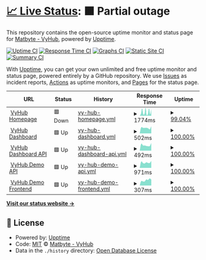# [📈 Live Status](https://status.vyhub.net): <!--live status--> **🟧 Partial outage**

This repository contains the open-source uptime monitor and status page for [Matbyte - VyHub](https://vyhub.net), powered by [Upptime](https://github.com/upptime/upptime).

[![Uptime CI](https://github.com/matbyte-com/vyhub-status/workflows/Uptime%20CI/badge.svg)](https://github.com/matbyte-com/vyhub-status/actions?query=workflow%3A%22Uptime+CI%22)
[![Response Time CI](https://github.com/matbyte-com/vyhub-status/workflows/Response%20Time%20CI/badge.svg)](https://github.com/matbyte-com/vyhub-status/actions?query=workflow%3A%22Response+Time+CI%22)
[![Graphs CI](https://github.com/matbyte-com/vyhub-status/workflows/Graphs%20CI/badge.svg)](https://github.com/matbyte-com/vyhub-status/actions?query=workflow%3A%22Graphs+CI%22)
[![Static Site CI](https://github.com/matbyte-com/vyhub-status/workflows/Static%20Site%20CI/badge.svg)](https://github.com/matbyte-com/vyhub-status/actions?query=workflow%3A%22Static+Site+CI%22)
[![Summary CI](https://github.com/matbyte-com/vyhub-status/workflows/Summary%20CI/badge.svg)](https://github.com/matbyte-com/vyhub-status/actions?query=workflow%3A%22Summary+CI%22)

With [Upptime](https://upptime.js.org), you can get your own unlimited and free uptime monitor and status page, powered entirely by a GitHub repository. We use [Issues](https://github.com/matbyte-com/vyhub-status/issues) as incident reports, [Actions](https://github.com/matbyte-com/vyhub-status/actions) as uptime monitors, and [Pages](https://status.vyhub.net) for the status page.

<!--start: status pages-->
<!-- This summary is generated by Upptime (https://github.com/upptime/upptime) -->
<!-- Do not edit this manually, your changes will be overwritten -->
<!-- prettier-ignore -->
| URL | Status | History | Response Time | Uptime |
| --- | ------ | ------- | ------------- | ------ |
| <img alt="" src="https://icons.duckduckgo.com/ip3/vyhub.net.ico" height="13"> [VyHub Homepage](https://vyhub.net) | 🟥 Down | [vy-hub-homepage.yml](https://github.com/matbyte-com/vyhub-status/commits/HEAD/history/vy-hub-homepage.yml) | <details><summary><img alt="Response time graph" src="./graphs/vy-hub-homepage/response-time-week.png" height="20"> 1774ms</summary><br><a href="https://status.vyhub.net/history/vy-hub-homepage"><img alt="Response time 862" src="https://img.shields.io/endpoint?url=https%3A%2F%2Fraw.githubusercontent.com%2Fmatbyte-com%2Fvyhub-status%2FHEAD%2Fapi%2Fvy-hub-homepage%2Fresponse-time.json"></a><br><a href="https://status.vyhub.net/history/vy-hub-homepage"><img alt="24-hour response time 2174" src="https://img.shields.io/endpoint?url=https%3A%2F%2Fraw.githubusercontent.com%2Fmatbyte-com%2Fvyhub-status%2FHEAD%2Fapi%2Fvy-hub-homepage%2Fresponse-time-day.json"></a><br><a href="https://status.vyhub.net/history/vy-hub-homepage"><img alt="7-day response time 1774" src="https://img.shields.io/endpoint?url=https%3A%2F%2Fraw.githubusercontent.com%2Fmatbyte-com%2Fvyhub-status%2FHEAD%2Fapi%2Fvy-hub-homepage%2Fresponse-time-week.json"></a><br><a href="https://status.vyhub.net/history/vy-hub-homepage"><img alt="30-day response time 1210" src="https://img.shields.io/endpoint?url=https%3A%2F%2Fraw.githubusercontent.com%2Fmatbyte-com%2Fvyhub-status%2FHEAD%2Fapi%2Fvy-hub-homepage%2Fresponse-time-month.json"></a><br><a href="https://status.vyhub.net/history/vy-hub-homepage"><img alt="1-year response time 972" src="https://img.shields.io/endpoint?url=https%3A%2F%2Fraw.githubusercontent.com%2Fmatbyte-com%2Fvyhub-status%2FHEAD%2Fapi%2Fvy-hub-homepage%2Fresponse-time-year.json"></a></details> | <details><summary><a href="https://status.vyhub.net/history/vy-hub-homepage">99.04%</a></summary><a href="https://status.vyhub.net/history/vy-hub-homepage"><img alt="All-time uptime 99.94%" src="https://img.shields.io/endpoint?url=https%3A%2F%2Fraw.githubusercontent.com%2Fmatbyte-com%2Fvyhub-status%2FHEAD%2Fapi%2Fvy-hub-homepage%2Fuptime.json"></a><br><a href="https://status.vyhub.net/history/vy-hub-homepage"><img alt="24-hour uptime 100.00%" src="https://img.shields.io/endpoint?url=https%3A%2F%2Fraw.githubusercontent.com%2Fmatbyte-com%2Fvyhub-status%2FHEAD%2Fapi%2Fvy-hub-homepage%2Fuptime-day.json"></a><br><a href="https://status.vyhub.net/history/vy-hub-homepage"><img alt="7-day uptime 99.04%" src="https://img.shields.io/endpoint?url=https%3A%2F%2Fraw.githubusercontent.com%2Fmatbyte-com%2Fvyhub-status%2FHEAD%2Fapi%2Fvy-hub-homepage%2Fuptime-week.json"></a><br><a href="https://status.vyhub.net/history/vy-hub-homepage"><img alt="30-day uptime 99.78%" src="https://img.shields.io/endpoint?url=https%3A%2F%2Fraw.githubusercontent.com%2Fmatbyte-com%2Fvyhub-status%2FHEAD%2Fapi%2Fvy-hub-homepage%2Fuptime-month.json"></a><br><a href="https://status.vyhub.net/history/vy-hub-homepage"><img alt="1-year uptime 99.91%" src="https://img.shields.io/endpoint?url=https%3A%2F%2Fraw.githubusercontent.com%2Fmatbyte-com%2Fvyhub-status%2FHEAD%2Fapi%2Fvy-hub-homepage%2Fuptime-year.json"></a></details>
| <img alt="" src="https://icons.duckduckgo.com/ip3/app.vyhub.net.ico" height="13"> [VyHub Dashboard](https://app.vyhub.net) | 🟩 Up | [vy-hub-dashboard.yml](https://github.com/matbyte-com/vyhub-status/commits/HEAD/history/vy-hub-dashboard.yml) | <details><summary><img alt="Response time graph" src="./graphs/vy-hub-dashboard/response-time-week.png" height="20"> 502ms</summary><br><a href="https://status.vyhub.net/history/vy-hub-dashboard"><img alt="Response time 568" src="https://img.shields.io/endpoint?url=https%3A%2F%2Fraw.githubusercontent.com%2Fmatbyte-com%2Fvyhub-status%2FHEAD%2Fapi%2Fvy-hub-dashboard%2Fresponse-time.json"></a><br><a href="https://status.vyhub.net/history/vy-hub-dashboard"><img alt="24-hour response time 638" src="https://img.shields.io/endpoint?url=https%3A%2F%2Fraw.githubusercontent.com%2Fmatbyte-com%2Fvyhub-status%2FHEAD%2Fapi%2Fvy-hub-dashboard%2Fresponse-time-day.json"></a><br><a href="https://status.vyhub.net/history/vy-hub-dashboard"><img alt="7-day response time 502" src="https://img.shields.io/endpoint?url=https%3A%2F%2Fraw.githubusercontent.com%2Fmatbyte-com%2Fvyhub-status%2FHEAD%2Fapi%2Fvy-hub-dashboard%2Fresponse-time-week.json"></a><br><a href="https://status.vyhub.net/history/vy-hub-dashboard"><img alt="30-day response time 516" src="https://img.shields.io/endpoint?url=https%3A%2F%2Fraw.githubusercontent.com%2Fmatbyte-com%2Fvyhub-status%2FHEAD%2Fapi%2Fvy-hub-dashboard%2Fresponse-time-month.json"></a><br><a href="https://status.vyhub.net/history/vy-hub-dashboard"><img alt="1-year response time 568" src="https://img.shields.io/endpoint?url=https%3A%2F%2Fraw.githubusercontent.com%2Fmatbyte-com%2Fvyhub-status%2FHEAD%2Fapi%2Fvy-hub-dashboard%2Fresponse-time-year.json"></a></details> | <details><summary><a href="https://status.vyhub.net/history/vy-hub-dashboard">100.00%</a></summary><a href="https://status.vyhub.net/history/vy-hub-dashboard"><img alt="All-time uptime 99.72%" src="https://img.shields.io/endpoint?url=https%3A%2F%2Fraw.githubusercontent.com%2Fmatbyte-com%2Fvyhub-status%2FHEAD%2Fapi%2Fvy-hub-dashboard%2Fuptime.json"></a><br><a href="https://status.vyhub.net/history/vy-hub-dashboard"><img alt="24-hour uptime 100.00%" src="https://img.shields.io/endpoint?url=https%3A%2F%2Fraw.githubusercontent.com%2Fmatbyte-com%2Fvyhub-status%2FHEAD%2Fapi%2Fvy-hub-dashboard%2Fuptime-day.json"></a><br><a href="https://status.vyhub.net/history/vy-hub-dashboard"><img alt="7-day uptime 100.00%" src="https://img.shields.io/endpoint?url=https%3A%2F%2Fraw.githubusercontent.com%2Fmatbyte-com%2Fvyhub-status%2FHEAD%2Fapi%2Fvy-hub-dashboard%2Fuptime-week.json"></a><br><a href="https://status.vyhub.net/history/vy-hub-dashboard"><img alt="30-day uptime 100.00%" src="https://img.shields.io/endpoint?url=https%3A%2F%2Fraw.githubusercontent.com%2Fmatbyte-com%2Fvyhub-status%2FHEAD%2Fapi%2Fvy-hub-dashboard%2Fuptime-month.json"></a><br><a href="https://status.vyhub.net/history/vy-hub-dashboard"><img alt="1-year uptime 99.72%" src="https://img.shields.io/endpoint?url=https%3A%2F%2Fraw.githubusercontent.com%2Fmatbyte-com%2Fvyhub-status%2FHEAD%2Fapi%2Fvy-hub-dashboard%2Fuptime-year.json"></a></details>
| <img alt="" src="https://icons.duckduckgo.com/ip3/app.vyhub.net.ico" height="13"> [VyHub Dashboard API](https://app.vyhub.net/api/v1/openapi.json) | 🟩 Up | [vy-hub-dashboard-api.yml](https://github.com/matbyte-com/vyhub-status/commits/HEAD/history/vy-hub-dashboard-api.yml) | <details><summary><img alt="Response time graph" src="./graphs/vy-hub-dashboard-api/response-time-week.png" height="20"> 492ms</summary><br><a href="https://status.vyhub.net/history/vy-hub-dashboard-api"><img alt="Response time 556" src="https://img.shields.io/endpoint?url=https%3A%2F%2Fraw.githubusercontent.com%2Fmatbyte-com%2Fvyhub-status%2FHEAD%2Fapi%2Fvy-hub-dashboard-api%2Fresponse-time.json"></a><br><a href="https://status.vyhub.net/history/vy-hub-dashboard-api"><img alt="24-hour response time 681" src="https://img.shields.io/endpoint?url=https%3A%2F%2Fraw.githubusercontent.com%2Fmatbyte-com%2Fvyhub-status%2FHEAD%2Fapi%2Fvy-hub-dashboard-api%2Fresponse-time-day.json"></a><br><a href="https://status.vyhub.net/history/vy-hub-dashboard-api"><img alt="7-day response time 492" src="https://img.shields.io/endpoint?url=https%3A%2F%2Fraw.githubusercontent.com%2Fmatbyte-com%2Fvyhub-status%2FHEAD%2Fapi%2Fvy-hub-dashboard-api%2Fresponse-time-week.json"></a><br><a href="https://status.vyhub.net/history/vy-hub-dashboard-api"><img alt="30-day response time 505" src="https://img.shields.io/endpoint?url=https%3A%2F%2Fraw.githubusercontent.com%2Fmatbyte-com%2Fvyhub-status%2FHEAD%2Fapi%2Fvy-hub-dashboard-api%2Fresponse-time-month.json"></a><br><a href="https://status.vyhub.net/history/vy-hub-dashboard-api"><img alt="1-year response time 556" src="https://img.shields.io/endpoint?url=https%3A%2F%2Fraw.githubusercontent.com%2Fmatbyte-com%2Fvyhub-status%2FHEAD%2Fapi%2Fvy-hub-dashboard-api%2Fresponse-time-year.json"></a></details> | <details><summary><a href="https://status.vyhub.net/history/vy-hub-dashboard-api">100.00%</a></summary><a href="https://status.vyhub.net/history/vy-hub-dashboard-api"><img alt="All-time uptime 100.00%" src="https://img.shields.io/endpoint?url=https%3A%2F%2Fraw.githubusercontent.com%2Fmatbyte-com%2Fvyhub-status%2FHEAD%2Fapi%2Fvy-hub-dashboard-api%2Fuptime.json"></a><br><a href="https://status.vyhub.net/history/vy-hub-dashboard-api"><img alt="24-hour uptime 100.00%" src="https://img.shields.io/endpoint?url=https%3A%2F%2Fraw.githubusercontent.com%2Fmatbyte-com%2Fvyhub-status%2FHEAD%2Fapi%2Fvy-hub-dashboard-api%2Fuptime-day.json"></a><br><a href="https://status.vyhub.net/history/vy-hub-dashboard-api"><img alt="7-day uptime 100.00%" src="https://img.shields.io/endpoint?url=https%3A%2F%2Fraw.githubusercontent.com%2Fmatbyte-com%2Fvyhub-status%2FHEAD%2Fapi%2Fvy-hub-dashboard-api%2Fuptime-week.json"></a><br><a href="https://status.vyhub.net/history/vy-hub-dashboard-api"><img alt="30-day uptime 100.00%" src="https://img.shields.io/endpoint?url=https%3A%2F%2Fraw.githubusercontent.com%2Fmatbyte-com%2Fvyhub-status%2FHEAD%2Fapi%2Fvy-hub-dashboard-api%2Fuptime-month.json"></a><br><a href="https://status.vyhub.net/history/vy-hub-dashboard-api"><img alt="1-year uptime 100.00%" src="https://img.shields.io/endpoint?url=https%3A%2F%2Fraw.githubusercontent.com%2Fmatbyte-com%2Fvyhub-status%2FHEAD%2Fapi%2Fvy-hub-dashboard-api%2Fuptime-year.json"></a></details>
| <img alt="" src="https://icons.duckduckgo.com/ip3/api.vyhub.app.ico" height="13"> [VyHub Demo API](https://api.vyhub.app/demo/v1/openapi.json) | 🟩 Up | [vy-hub-demo-api.yml](https://github.com/matbyte-com/vyhub-status/commits/HEAD/history/vy-hub-demo-api.yml) | <details><summary><img alt="Response time graph" src="./graphs/vy-hub-demo-api/response-time-week.png" height="20"> 971ms</summary><br><a href="https://status.vyhub.net/history/vy-hub-demo-api"><img alt="Response time 951" src="https://img.shields.io/endpoint?url=https%3A%2F%2Fraw.githubusercontent.com%2Fmatbyte-com%2Fvyhub-status%2FHEAD%2Fapi%2Fvy-hub-demo-api%2Fresponse-time.json"></a><br><a href="https://status.vyhub.net/history/vy-hub-demo-api"><img alt="24-hour response time 1243" src="https://img.shields.io/endpoint?url=https%3A%2F%2Fraw.githubusercontent.com%2Fmatbyte-com%2Fvyhub-status%2FHEAD%2Fapi%2Fvy-hub-demo-api%2Fresponse-time-day.json"></a><br><a href="https://status.vyhub.net/history/vy-hub-demo-api"><img alt="7-day response time 971" src="https://img.shields.io/endpoint?url=https%3A%2F%2Fraw.githubusercontent.com%2Fmatbyte-com%2Fvyhub-status%2FHEAD%2Fapi%2Fvy-hub-demo-api%2Fresponse-time-week.json"></a><br><a href="https://status.vyhub.net/history/vy-hub-demo-api"><img alt="30-day response time 976" src="https://img.shields.io/endpoint?url=https%3A%2F%2Fraw.githubusercontent.com%2Fmatbyte-com%2Fvyhub-status%2FHEAD%2Fapi%2Fvy-hub-demo-api%2Fresponse-time-month.json"></a><br><a href="https://status.vyhub.net/history/vy-hub-demo-api"><img alt="1-year response time 904" src="https://img.shields.io/endpoint?url=https%3A%2F%2Fraw.githubusercontent.com%2Fmatbyte-com%2Fvyhub-status%2FHEAD%2Fapi%2Fvy-hub-demo-api%2Fresponse-time-year.json"></a></details> | <details><summary><a href="https://status.vyhub.net/history/vy-hub-demo-api">100.00%</a></summary><a href="https://status.vyhub.net/history/vy-hub-demo-api"><img alt="All-time uptime 99.94%" src="https://img.shields.io/endpoint?url=https%3A%2F%2Fraw.githubusercontent.com%2Fmatbyte-com%2Fvyhub-status%2FHEAD%2Fapi%2Fvy-hub-demo-api%2Fuptime.json"></a><br><a href="https://status.vyhub.net/history/vy-hub-demo-api"><img alt="24-hour uptime 100.00%" src="https://img.shields.io/endpoint?url=https%3A%2F%2Fraw.githubusercontent.com%2Fmatbyte-com%2Fvyhub-status%2FHEAD%2Fapi%2Fvy-hub-demo-api%2Fuptime-day.json"></a><br><a href="https://status.vyhub.net/history/vy-hub-demo-api"><img alt="7-day uptime 100.00%" src="https://img.shields.io/endpoint?url=https%3A%2F%2Fraw.githubusercontent.com%2Fmatbyte-com%2Fvyhub-status%2FHEAD%2Fapi%2Fvy-hub-demo-api%2Fuptime-week.json"></a><br><a href="https://status.vyhub.net/history/vy-hub-demo-api"><img alt="30-day uptime 99.95%" src="https://img.shields.io/endpoint?url=https%3A%2F%2Fraw.githubusercontent.com%2Fmatbyte-com%2Fvyhub-status%2FHEAD%2Fapi%2Fvy-hub-demo-api%2Fuptime-month.json"></a><br><a href="https://status.vyhub.net/history/vy-hub-demo-api"><img alt="1-year uptime 99.96%" src="https://img.shields.io/endpoint?url=https%3A%2F%2Fraw.githubusercontent.com%2Fmatbyte-com%2Fvyhub-status%2FHEAD%2Fapi%2Fvy-hub-demo-api%2Fuptime-year.json"></a></details>
| <img alt="" src="https://icons.duckduckgo.com/ip3/demo.vyhub.net.ico" height="13"> [VyHub Demo Frontend](https://demo.vyhub.net) | 🟩 Up | [vy-hub-demo-frontend.yml](https://github.com/matbyte-com/vyhub-status/commits/HEAD/history/vy-hub-demo-frontend.yml) | <details><summary><img alt="Response time graph" src="./graphs/vy-hub-demo-frontend/response-time-week.png" height="20"> 307ms</summary><br><a href="https://status.vyhub.net/history/vy-hub-demo-frontend"><img alt="Response time 324" src="https://img.shields.io/endpoint?url=https%3A%2F%2Fraw.githubusercontent.com%2Fmatbyte-com%2Fvyhub-status%2FHEAD%2Fapi%2Fvy-hub-demo-frontend%2Fresponse-time.json"></a><br><a href="https://status.vyhub.net/history/vy-hub-demo-frontend"><img alt="24-hour response time 342" src="https://img.shields.io/endpoint?url=https%3A%2F%2Fraw.githubusercontent.com%2Fmatbyte-com%2Fvyhub-status%2FHEAD%2Fapi%2Fvy-hub-demo-frontend%2Fresponse-time-day.json"></a><br><a href="https://status.vyhub.net/history/vy-hub-demo-frontend"><img alt="7-day response time 307" src="https://img.shields.io/endpoint?url=https%3A%2F%2Fraw.githubusercontent.com%2Fmatbyte-com%2Fvyhub-status%2FHEAD%2Fapi%2Fvy-hub-demo-frontend%2Fresponse-time-week.json"></a><br><a href="https://status.vyhub.net/history/vy-hub-demo-frontend"><img alt="30-day response time 330" src="https://img.shields.io/endpoint?url=https%3A%2F%2Fraw.githubusercontent.com%2Fmatbyte-com%2Fvyhub-status%2FHEAD%2Fapi%2Fvy-hub-demo-frontend%2Fresponse-time-month.json"></a><br><a href="https://status.vyhub.net/history/vy-hub-demo-frontend"><img alt="1-year response time 337" src="https://img.shields.io/endpoint?url=https%3A%2F%2Fraw.githubusercontent.com%2Fmatbyte-com%2Fvyhub-status%2FHEAD%2Fapi%2Fvy-hub-demo-frontend%2Fresponse-time-year.json"></a></details> | <details><summary><a href="https://status.vyhub.net/history/vy-hub-demo-frontend">100.00%</a></summary><a href="https://status.vyhub.net/history/vy-hub-demo-frontend"><img alt="All-time uptime 99.96%" src="https://img.shields.io/endpoint?url=https%3A%2F%2Fraw.githubusercontent.com%2Fmatbyte-com%2Fvyhub-status%2FHEAD%2Fapi%2Fvy-hub-demo-frontend%2Fuptime.json"></a><br><a href="https://status.vyhub.net/history/vy-hub-demo-frontend"><img alt="24-hour uptime 100.00%" src="https://img.shields.io/endpoint?url=https%3A%2F%2Fraw.githubusercontent.com%2Fmatbyte-com%2Fvyhub-status%2FHEAD%2Fapi%2Fvy-hub-demo-frontend%2Fuptime-day.json"></a><br><a href="https://status.vyhub.net/history/vy-hub-demo-frontend"><img alt="7-day uptime 100.00%" src="https://img.shields.io/endpoint?url=https%3A%2F%2Fraw.githubusercontent.com%2Fmatbyte-com%2Fvyhub-status%2FHEAD%2Fapi%2Fvy-hub-demo-frontend%2Fuptime-week.json"></a><br><a href="https://status.vyhub.net/history/vy-hub-demo-frontend"><img alt="30-day uptime 100.00%" src="https://img.shields.io/endpoint?url=https%3A%2F%2Fraw.githubusercontent.com%2Fmatbyte-com%2Fvyhub-status%2FHEAD%2Fapi%2Fvy-hub-demo-frontend%2Fuptime-month.json"></a><br><a href="https://status.vyhub.net/history/vy-hub-demo-frontend"><img alt="1-year uptime 99.98%" src="https://img.shields.io/endpoint?url=https%3A%2F%2Fraw.githubusercontent.com%2Fmatbyte-com%2Fvyhub-status%2FHEAD%2Fapi%2Fvy-hub-demo-frontend%2Fuptime-year.json"></a></details>

<!--end: status pages-->

[**Visit our status website →**](https://status.vyhub.net)

## 📄 License

- Powered by: [Upptime](https://github.com/upptime/upptime)
- Code: [MIT](./LICENSE) © [Matbyte - VyHub](https://vyhub.net)
- Data in the `./history` directory: [Open Database License](https://opendatacommons.org/licenses/odbl/1-0/)
